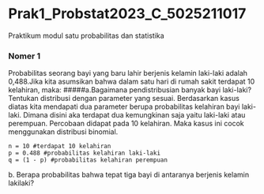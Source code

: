 # Prak1_Probstat2023_C_5025211017
Praktikum modul satu probabilitas dan statistika 

### Nomer 1
Probabilitas seorang bayi yang baru lahir berjenis kelamin laki-laki adalah 0,488.Jika kita asumsikan bahwa dalam satu hari di rumah sakit terdapat 10 kelahiran,
maka:
#####a.Bagaimana pendistribusian banyak bayi laki-laki? Tentukan distribusi dengan parameter yang sesuai.
Berdasarkan kasus diatas kita mendapati dua parameter berupa probabilitas kelahiran bayi laki-laki. Dimana disini aka terdapat dua kemungkinan saja yaitu laki-laki atau perempuan. Percobaan didapat pada 10 kelahiran. Maka kasus ini cocok menggunakan distribusi binomial.
```
n = 10 #terdapat 10 kelahiran
p = 0.488 #probabilitas kelahiran laki-laki
q = (1 - p) #probabilitas kelahiran perempuan
```

b. Berapa probabilitas bahwa tepat tiga bayi di antaranya berjenis kelamin lakilaki?
